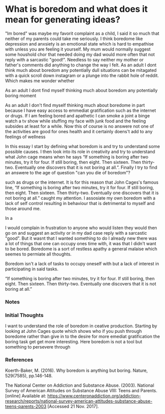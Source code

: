 # What is boredom and what does it mean for generating ideas?

"Im bored" was maybe my favorit complaint as a child, I said it so much that neither of my parents could take me seriously. I think boredome like depression and anxsiety is an emotional state which is hard to empathise with unless you are feeling it yourself. My mum would normally suggest some houshold chor that needed doing my dad would more often that not reply with a sarcastic "good!". Needless to say neither my mother or father's comments did anything to change the way I felt. As an adult I dont think much about boredom any potentially dull situations can be mitagated with a quick scroll down instagram or a plunge into the rabbit hole of reddit. Which makes me wonder whether 

As an adult I dont find myself thinking much about boredom any potentially boring moment 

As an adult I don't find myself thinking much about boredome in part because I have easy access to emmediat gratification such as the internet or drugs. If I am feeling bored and apathetic I can smoke a joint a binge watch a tv show while stuffing my face with junk food and the feeling subsides at least for a while. Now this of course is no answere not one of the activities are good for ones health and it certainly doens't add to any feelings of wellness 

In this essay I start by defining what boredom is and try to understand some possible causes. I then look into its role in creativity and try to understand what John cage means when he says “If something is boring after two minutes, try it for four. If still boring, then eight. Then sixteen. Then thirty-two. Eventually one discovers that it is not boring at all.”. Finally I try to find an answere to the age of question "can you die of boredom"? 

such as drugs or the internet. It is for this reason that John Cages's famous line, “If something is boring after two minutes, try it for four. If still boring, then eight. Then sixteen. Then thirty-two. Eventually one discovers that it is not boring at all.” caught my attention. I assosiate my own boredom with a lack of self control resulting in behaviour that is detrimental to myself and those around me.

In a 

 I would complain in frustration to anyone who would listen they would then go on and suggest an activity or in my dad case reply with a sarcastic "good". But it wasnt that I wanted something to do I already new there was a lot of things that one can occupy ones time with, it was that I didn't want to be bored. Boredome is a sort of restless apathy a general malaise which seemes to permiate all thoughts.

Boredom isn't a lack of tasks to occupy oneself with but a lack of interest in participating in said tasks.



“If something is boring after two minutes, try it for four. If still boring, then eight. Then sixteen. Then thirty-two. Eventually one discovers that it is not boring at all.”

### Notes

### Initial Thoughts

I want to understand the role of boredom in ceative production. Starting by looking at John Cages quote which shows who if you push through boredome rather than give in to the desire for more emediat gratification the boring task get get more interesting. Here boredom is not a tool but something to persevere through



### References

Koerth-Baker, M. (2016). Why boredom is anything but boring. Nature, 529(7585), pp.146-148.

The National Center on Addiction and Substance Abuse. (2003). National Survey of American Attitudes on Substance Abuse VIII: Teens and Parents. [online] Available at: https://www.centeronaddiction.org/addiction-research/reports/national-survey-american-attitudes-substance-abuse-teens-parents-2003 [Accessed 21 Nov. 2017].

